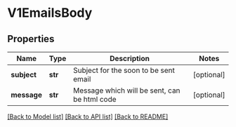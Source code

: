 # V1EmailsBody

## Properties
Name | Type | Description | Notes
------------ | ------------- | ------------- | -------------
**subject** | **str** | Subject for the soon to be sent email | [optional] 
**message** | **str** | Message which will be sent, can be html code | [optional] 

[[Back to Model list]](../README.md#documentation-for-models) [[Back to API list]](../README.md#documentation-for-api-endpoints) [[Back to README]](../README.md)

